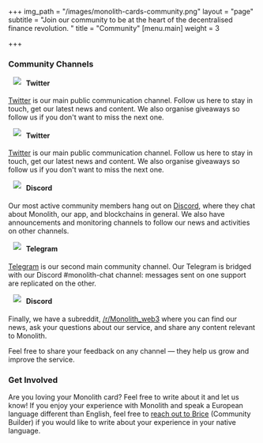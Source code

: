 +++
img_path = "/images/monolith-cards-community.png"
layout = "page"
subtitle = "Join our community to be at the heart of the decentralised finance revolution. "
title = "Community"
[menu.main]
weight = 3

+++
### Community Channels

<img src="/images/i-twitter.png" align = "left" hspace="10"></img> <h4> Twitter</h4> [Twitter](ttps://twitter.com/monolith_web3) is our main public communication channel. Follow us here to stay in touch, get our latest news and content. We also organise giveaways so follow us if you don't want to miss the next one.

<img src="/images/i-twitter.png" align = "left" hspace="10"></img> <h4> Twitter</h4> [Twitter](ttps://twitter.com/monolith_web3) is our main public communication channel. Follow us here to stay in touch, get our latest news and content. We also organise giveaways so follow us if you don't want to miss the next one.

<img src="/images/discord.png" align = "left" hspace="10"></img> <h4>Discord</h4> Our most active community members hang out on [Discord](https://discord.gg/YrrFpFd"), where they chat about Monolith, our app, and blockchains in general. We also have announcements and monitoring channels to follow our news and activities on other channels.

<img src="/images/telegram.png" align = "left" hspace="10"></img> <h4>Telegram</h4> [Telegram](https://t.me/monolith_web3) is our second main community channel. Our Telegram is bridged with our Discord #monolith-chat channel: messages sent on one support are replicated on the other.

<img src="/images/redd.png" align = "left" hspace="10"></img> <h4>Discord</h4> Finally, we have a subreddit, [/r/Monolith_web3](https://www.reddit.com/r/monolith_web3) where you can find our news, ask your questions about our service, and share any content relevant to Monolith.

Feel free to share your feedback on any channel — they help us grow and improve the service.

### Get Involved

Are you loving your Monolith card? Feel free to write about it and let us know! If you enjoy your experience with Monolith and speak a European language different than English, feel free to [reach out to Brice](mailto:brice@monolith.xyz) (Community Builder) if you would like to write about your experience in your native language.